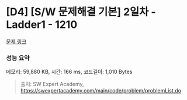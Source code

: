 # [D4] [S/W 문제해결 기본] 2일차 - Ladder1 - 1210 

[문제 링크](https://swexpertacademy.com/main/code/problem/problemDetail.do?contestProbId=AV14ABYKADACFAYh) 

### 성능 요약

메모리: 59,880 KB, 시간: 166 ms, 코드길이: 1,010 Bytes



> 출처: SW Expert Academy, https://swexpertacademy.com/main/code/problem/problemList.do